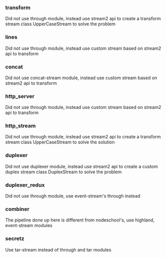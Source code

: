 ### transform
Did not use through module, instead use stream2 api to create a transform stream class UpperCaseStream to solve the problem

### lines
Did not use through module, instead use custom stream based on stream2 api to transform 

### concat

Did not use concat-stream module, instead use custom stream based on stream2 api to transform

### http_server

Did not use through module, instead use custom stream based on stream2 api to transform 

### http_stream
Did not use through module, instead use stream2 api to create a transform stream class UpperCaseStream to solve the solution

### duplexer
Did not use duplexer module, instead use stream2 api to create a custom duplex stream class DuplexStream to solve the problem

### duplexer_redux
Did not use through module, use event-stream's through instead

### combiner
The pipeline done up here is different from nodeschool's, use highland, event-stream modules

### secretz 
Use tar-stream instead of through and tar modules
